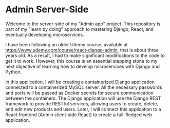 # Admin Server-Side
Welcome to the server-side of my "Admin app" project.
This repository is part of my "learn by doing" approach to mastering Django,
React, and eventually developing microservices.

I have been following an older Udemy course, available at https://www.udemy.com/course/react-django-admin, that is about three years old.
As a result, I had to make significant modifications to the code to get it to work.
However, this course is an essential stepping stone to my next objective of learning how to develop microservices with Django and Python.

In this application, I will be creating a containerized Django application connected to a containerized MySQL server.
All the necessary passwords and ports will be passed as Docker secrets for secure communication between the containers.
The Django application will use the Django REST framework to provide RESTful services,
allowing users to create, delete, and edit new products and users.
Later, I will connect this application to a React frontend (Admin client-side React) to create a full-fledged web application.
